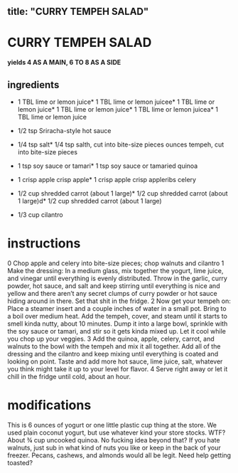 
	
title: "CURRY TEMPEH SALAD"
---
# CURRY TEMPEH SALAD
#### yields 4 AS A MAIN, 6 TO 8 AS A SIDE
## ingredients
* 1 TBL lime or lemon juice* 1 TBL lime or lemon juicee* 1 TBL lime or lemon juice* 1 TBL lime or lemon juice* 1 TBL lime or lemon juicea* 1 TBL lime or lemon juice
* 1/2 tsp Sriracha-style hot sauce

* 1/4 tsp salt* 1/4 tsp salth, cut into bite-size pieces ounces tempeh, cut into bite-size pieces

* 1 tsp soy sauce or tamari* 1 tsp soy sauce or tamaried quinoa

* 1 crisp apple crisp apple* 1 crisp apple crisp appleribs celery

* 1/2 cup shredded carrot (about 1 large)* 1/2 cup shredded carrot (about 1 large)d* 1/2 cup shredded carrot (about 1 large)
* 1/3 cup cilantro


# instructions
0 Chop apple and celery into bite-size pieces; chop walnuts and cilantro
1 Make the dressing: In a medium glass, mix together the yogurt, lime juice, and vinegar until everything is evenly distributed. Throw in the garlic, curry powder, hot sauce, and salt and keep stirring until everything is nice and yellow and there aren’t any secret clumps of curry powder or hot sauce hiding around in there. Set that shit in the fridge.
2 Now get your tempeh on: Place a steamer insert and a couple inches of water in a small pot. Bring to a boil over medium heat. Add the tempeh, cover, and steam until it starts to smell kinda nutty, about 10 minutes. Dump it into a large bowl, sprinkle with the soy sauce or tamari, and stir so it gets kinda mixed up. Let it cool while you chop up your veggies.
3 Add the quinoa, apple, celery, carrot, and walnuts to the bowl with the tempeh and mix it all together. Add all of the dressing and the cilantro and keep mixing until everything is coated and looking on point. Taste and add more hot sauce, lime juice, salt, whatever you think might take it up to your level for flavor.
4 Serve right away or let it chill in the fridge until cold, about an hour.

# modifications

This is 6 ounces of yogurt or one little plastic cup thing at the store. We used plain coconut yogurt, but use whatever kind your store stocks.
 WTF?
 About ¾ cup uncooked quinoa. No fucking idea beyond that?
 If you hate walnuts, just sub in what kind of nuts you like or keep in the back of your freezer. Pecans, cashews, and almonds would all be legit. Need help getting toasted?
	
	
